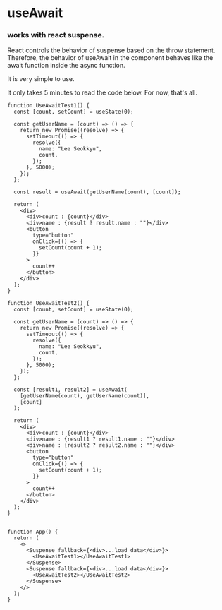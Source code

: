 # useAwait

### works with react suspense.

React controls the behavior of suspense based on the throw statement. Therefore, the behavior of useAwait in the component behaves like the await function inside the async function.

It is very simple to use.

It only takes 5 minutes to read the code below. For now, that's all.

```
function UseAwaitTest1() {
  const [count, setCount] = useState(0);

  const getUserName = (count) => () => {
    return new Promise((resolve) => {
      setTimeout(() => {
        resolve({
          name: "Lee Seokkyu",
          count,
        });
      }, 5000);
    });
  };

  const result = useAwait(getUserName(count), [count]);

  return (
    <div>
      <div>count : {count}</div>
      <div>name : {result ? result.name : ""}</div>
      <button
        type="button"
        onClick={() => {
          setCount(count + 1);
        }}
      >
        count++
      </button>
    </div>
  );
}

function UseAwaitTest2() {
  const [count, setCount] = useState(0);

  const getUserName = (count) => () => {
    return new Promise((resolve) => {
      setTimeout(() => {
        resolve({
          name: "Lee Seokkyu",
          count,
        });
      }, 5000);
    });
  };

  const [result1, result2] = useAwait(
    [getUserName(count), getUserName(count)],
    [count]
  );

  return (
    <div>
      <div>count : {count}</div>
      <div>name : {result1 ? result1.name : ""}</div>
      <div>name : {result2 ? result2.name : ""}</div>
      <button
        type="button"
        onClick={() => {
          setCount(count + 1);
        }}
      >
        count++
      </button>
    </div>
  );
}


function App() {
  return (
    <>
      <Suspense fallback={<div>...load data</div>}>
        <UseAwaitTest1></UseAwaitTest1>
      </Suspense>
      <Suspense fallback={<div>...load data</div>}>
        <UseAwaitTest2></UseAwaitTest2>
      </Suspense>
    </>
  );
}

```
